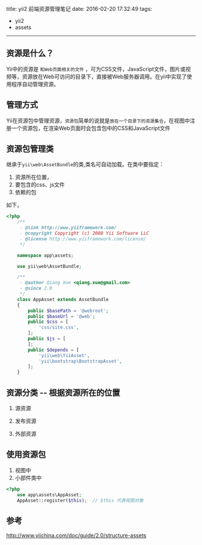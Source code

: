 title: yii2 前端资源管理笔记
date: 2016-02-20 17:32:49
tags: 
- yii2
- assets
---


## 资源是什么？

Yii中的资源是 `和Web页面相关的文件` ，可为CSS文件，JavaScript文件，图片或视频等，资源放在Web可访问的目录下，直接被Web服务器调用。在yii中实现了使用程序自动管理资源。

## 管理方式
Yii在资源包中管理资源，`资源包`简单的说就是`放在一个目录下的资源集合`，在视图中注册一个资源包，在渲染Web页面时会包含包中的CSS和JavaScript文件

## 资源包管理类

继承于`yii\web\AssetBundle`的类,类名可自动加载。在类中要指定：

1. 资源所在位置，
2. 要包含的css、js文件
3. 依赖的包

如下，
```php
<?php
    /**
     - @link http://www.yiiframework.com/
     - @copyright Copyright (c) 2008 Yii Software LLC
     - @license http://www.yiiframework.com/license/
     */

    namespace app\assets;

    use yii\web\AssetBundle;

    /**
     - @author Qiang Xue <qiang.xue@gmail.com>
     - @since 2.0
     */
    class AppAsset extends AssetBundle
    {
        public $basePath = '@webroot';
        public $baseUrl = '@web';
        public $css = [
            'css/site.css',
        ];
        public $js = [
        ];
        public $depends = [
            'yii\web\YiiAsset',
            'yii\bootstrap\BootstrapAsset',
        ];
    }

```

## 资源分类 -- 根据资源所在的位置

1. 源资源  

2. 发布资源 

3. 外部资源

## 使用资源包

1. 视图中
2. 小部件类中
```php
<?php
    use app\assets\AppAsset;
    AppAsset::register($this);  // $this 代表视图对象
```

## 参考
http://www.yiichina.com/doc/guide/2.0/structure-assets
